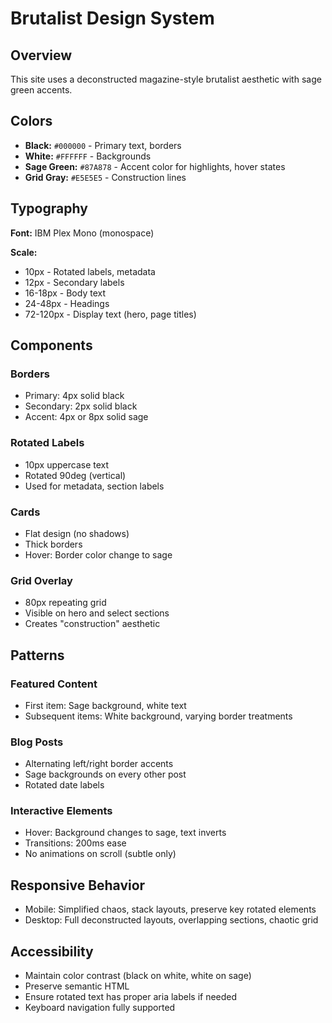 # Brutalist Design System

## Overview

This site uses a deconstructed magazine-style brutalist aesthetic with sage green accents.

## Colors

- **Black:** `#000000` - Primary text, borders
- **White:** `#FFFFFF` - Backgrounds
- **Sage Green:** `#87A878` - Accent color for highlights, hover states
- **Grid Gray:** `#E5E5E5` - Construction lines

## Typography

**Font:** IBM Plex Mono (monospace)

**Scale:**
- 10px - Rotated labels, metadata
- 12px - Secondary labels
- 16-18px - Body text
- 24-48px - Headings
- 72-120px - Display text (hero, page titles)

## Components

### Borders
- Primary: 4px solid black
- Secondary: 2px solid black
- Accent: 4px or 8px solid sage

### Rotated Labels
- 10px uppercase text
- Rotated 90deg (vertical)
- Used for metadata, section labels

### Cards
- Flat design (no shadows)
- Thick borders
- Hover: Border color change to sage

### Grid Overlay
- 80px repeating grid
- Visible on hero and select sections
- Creates "construction" aesthetic

## Patterns

### Featured Content
- First item: Sage background, white text
- Subsequent items: White background, varying border treatments

### Blog Posts
- Alternating left/right border accents
- Sage backgrounds on every other post
- Rotated date labels

### Interactive Elements
- Hover: Background changes to sage, text inverts
- Transitions: 200ms ease
- No animations on scroll (subtle only)

## Responsive Behavior

- Mobile: Simplified chaos, stack layouts, preserve key rotated elements
- Desktop: Full deconstructed layouts, overlapping sections, chaotic grid

## Accessibility

- Maintain color contrast (black on white, white on sage)
- Preserve semantic HTML
- Ensure rotated text has proper aria labels if needed
- Keyboard navigation fully supported
